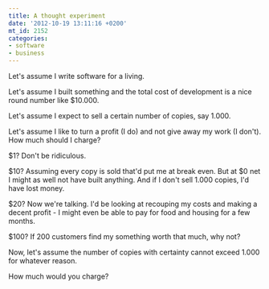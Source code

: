 ```yaml
---
title: A thought experiment
date: '2012-10-19 13:11:16 +0200'
mt_id: 2152
categories:
- software
- business
---
```

Let's assume I write software for a living.

Let's assume I built something and the total cost of development is a nice round number like $10.000.

Let's assume I expect to sell a certain number of copies, say 1.000.

Let's assume I like to turn a profit (I do) and not give away my work (I don't). How much should I charge?

$1? Don't be ridiculous.

$10? Assuming every copy is sold that'd put me at break even. But at $0 net I might as well not have built anything. And if I don't sell 1.000 copies, I'd have lost money.

$20? Now we're talking. I'd be looking at recouping my costs and making a decent profit - I might even be able to pay for food and housing for a few months.

$100? If 200 customers find my something worth that much, why not?

Now, let's assume the number of copies with certainty cannot exceed 1.000 for whatever reason.

How much would you charge?

